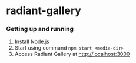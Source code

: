 # radiant-gallery

### Getting up and running
1. Install [Node.js](http://nodejs.org)
2. Start using command `npm start <media-dir>`
3. Access Radiant Gallery at [http://localhost:3000](http://localhost:3000)
